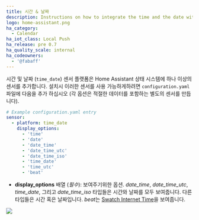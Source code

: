 ```yaml
---
title: 시간 & 날짜
description: Instructions on how to integrate the time and the date within Home Assistant.
logo: home-assistant.png
ha_category:
  - Calendar
ha_iot_class: Local Push
ha_release: pre 0.7
ha_quality_scale: internal
ha_codeowners:
  - '@fabaff'
---
```


시간 및 날짜 (`time_date`) 센서 플랫폼은 Home Assistant 상태 시스템에 하나 이상의 센서를 추가합니다. 설치시 이러한 센서를 사용 가능하게하려면 `configuration.yaml` 파일에 다음을 추가 하십시오 (각 옵션은 적절한 데이터를 포함하는 별도의 센서를 만듭니다).

```yaml
# Example configuration.yaml entry
sensor:
  - platform: time_date
    display_options:
      - 'time'
      - 'date'
      - 'date_time'
      - 'date_time_utc'
      - 'date_time_iso'
      - 'time_date'
      - 'time_utc'
      - 'beat'
```

- **display_options** 배열 (*필수*): 보여주기위한 옵션. *date_time*, *date_time_utc*, *time_date*, 그리고 *date_time_iso* 타입들은 시간와 날짜를 모두 보여줍니다. 다른 타입들은 시간 혹은 날짜입니다. *beat*는 [Swatch Internet Time](https://www.swatch.com/en_us/internet-time)을 보여줍니다.


<p class='img'>
  <img src='{{site_root}}/images/screenshots/time_date.png' />
</p>

